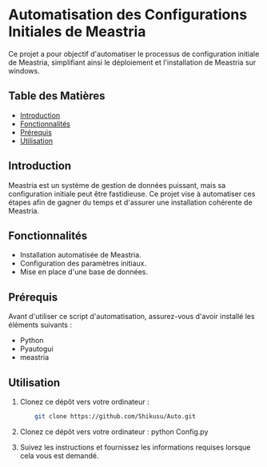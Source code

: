 # Automatisation des Configurations Initiales de Meastria

Ce projet a pour objectif d'automatiser le processus de configuration initiale de Meastria, simplifiant ainsi le déploiement et l'installation de Meastria sur windows.

## Table des Matières

- [Introduction](#introduction)
- [Fonctionnalités](#fonctionnalités)
- [Prérequis](#prérequis)
- [Utilisation](#utilisation)

## Introduction

Meastria est un système de gestion de données puissant, mais sa configuration initiale peut être fastidieuse. Ce projet vise à automatiser ces étapes afin de gagner du temps et d'assurer une installation cohérente de Meastria.

## Fonctionnalités

- Installation automatisée de Meastria.
- Configuration des paramètres initiaux.
- Mise en place d'une base de données.

## Prérequis

Avant d'utiliser ce script d'automatisation, assurez-vous d'avoir installé les éléments suivants :

- Python
- Pyautogui
- meastria

## Utilisation

1. Clonez ce dépôt vers votre ordinateur :

   ```bash
       git clone https://github.com/Shikusu/Auto.git
2. Clonez ce dépôt vers votre ordinateur :
       python Config.py
3. Suivez les instructions et fournissez les informations requises lorsque cela vous est demandé.  
